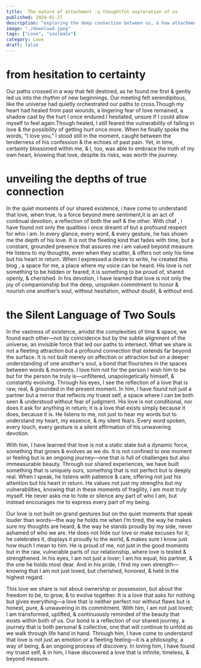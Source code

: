 ```yaml
---
title:  The nature of attachment :a thoughtful exploration of us
published: 2024-01-27
description: "exploring the deep connection between us, & how attachment shapes who we are together."  
image: "./download.jpeg"  
tags: ["Love", "soulmate"]  
category: Love
draft: false  
---
```


# from hesitation to certainty
Our paths crossed in a way that felt destined, as he found me first & gently led us into the rhythm of new beginnings. Our meeting felt serendipitous, like the universe had quietly orchestrated our paths to cross.Though my heart had healed from past wounds, a lingering fear of love remained, a shadow cast by the hurt I once endured.I hesitated, unsure if I could allow myself to feel again.Though healed, I still feared the vulnerability of falling in love & the possibility of getting hurt once more. When he finally spoke the words, “I love you,” I stood still in the moment, caught between the tenderness of his confession & the echoes of past pain. Yet, in time, certainty blossomed within me, & I, too, was able to embrace the truth of my own heart, knowing that love, despite its risks, was worth the journey.

# unveiling the depths of true connection
In the quiet moments of our shared existence, i have come to understand that love, when true, is a force beyond mere sentiment,it is an act of continual devotion, a reflection of both the self & the other. With chaf , i have found not only the qualities i once dreamt of but a profound respect for who i am. In every glance, every word, & every gesture, he has shown me the depth of his love. It is not the fleeting kind that fades with time, but a constant, grounded presence that assures me i am valued beyond measure. He listens to my thoughts, even when they scatter, & offers not only his time but his heart in return. When I expressed a desire to write, he created this blog , a space for me, a place where my voice can be heard. His love is not something to be hidden or feared; it is something to be proud of, shared openly, & cherished. In his devotion, I have learned that love is not only the joy of companionship but the deep, unspoken commitment to honor & nourish one another’s soul, without hesitation, without doubt, & without end.

# the Silent Language of Two Souls

In the vastness of existence, amidst the complexities of time & space, we found each other—not by coincidence but by the subtle alignment of the universe, an invisible force that led our paths to intersect. What we share is not a fleeting attraction but a profound connection that extends far beyond the surface. It is not built merely on affection or attraction but on a deeper understanding of one another's soul, a bond that flourishes in the spaces between words & moments. I love him not for the person I wish him to be but for the person he truly is—unfiltered, unapologetically himself, & constantly evolving. Through his eyes, I see the reflection of a love that is raw, real, & grounded in the present moment. In him, I have found not just a partner but a mirror that reflects my truest self, a space where I can be both seen & understood without fear of judgment. His love is not conditional, nor does it ask for anything in return; it is a love that exists simply because it does, because it is. He listens to me, not just to hear my words but to understand my heart, my essence, & my silent fears. Every word spoken, every touch, every gesture is a silent affirmation of his unwavering devotion. 

With him, I have learned that love is not a static state but a dynamic force, something that grows & evolves as we do. It is not confined to one moment or feeling but is an ongoing journey—one that is full of challenges but also immeasurable beauty. Through our shared experiences, we have built something that is uniquely ours, something that is not perfect but is deeply real. When I speak, he listens with patience & care, offering not just his attention but his heart in return. He values not just my strengths but my vulnerabilities, knowing that in these moments of fragility, I am most truly myself. He never asks me to hide or silence any part of who I am, but instead encourages me to express every part of my being. 

Our love is not built on grand gestures but on the quiet moments that speak louder than words—the way he holds me when I’m tired, the way he makes sure my thoughts are heard, & the way he stands proudly by my side, never ashamed of who we are. He does not hide our love or make excuses for it; he celebrates it, displays it proudly to the world, & makes sure I know just how much I mean to him. He is proud of me, not just in the good moments but in the raw, vulnerable parts of our relationship, where love is tested & strengthened. In his eyes, I am not just a lover; I am his equal, his partner, & the one he holds most dear. And in his pride, I find my own strength—knowing that I am not just loved, but cherished, honored, & held in the highest regard.

This love we share is not about ownership or possession, but about the freedom to be, to grow, & to evolve together. It is a love that asks for nothing but gives everything—a love that is neither perfect nor without flaws but is honest, pure, & unwavering in its commitment. With him, I am not just loved; I am transformed, uplifted, & continuously reminded of the beauty that exists within both of us. Our bond is a reflection of our shared journey, a journey that is both personal & collective, one that will continue to unfold as we walk through life hand in hand. Through him, I have come to understand that love is not just an emotion or a fleeting feeling—it is a philosophy, a way of being, & an ongoing process of discovery. In loving him, I have found my truest self, & in him, I have discovered a love that is infinite, timeless, & beyond measure.
